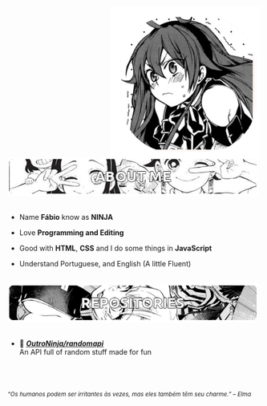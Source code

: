 <div>
<img src="./img/profile.png" width="300" align="right"/>
<br/>
<img src="./img/aboutme.png" width="500" />
<br/>
<br/>
  
- Name **Fábio** know as **NINJA**

- Love **Programming and Editing**

- Good with **HTML**, **CSS** and I do some things in **JavaScript**

- Understand Portuguese, and English (A little Fluent)

<br/>
<img src="./img/repo.png" width="500" />
<br/>
<br/>
  
- 📗 [***OutroNinja/randomapi***](https://github.com/OutroNinja/randomapi) <br/>
  An API full of random stuff made for fun

<br/><br/>
  
<sub> *“Os humanos podem ser irritantes às vezes, mas eles também têm seu charme.” – Elma* </sub>
<!--
<img src="https://metrics.lecoq.io/Eilaluth?template=classic&base.header=0&base.activity=0&base.community=0&base.repositories=0&base.metadata=0&repositories=1&repositories=100&repositories.batch=100&repositories.forks=false&repositories.affiliations=owner&repositories.featured=Eilaluth%2FAyano%2CEilaluth%2FKyoko%2CEilaluth%2FKanna%2CEilaluth%2FHotaru%2CEilaluth%2FMocha&config.timezone=Asia%2FJakart"  />
-->
</div>
